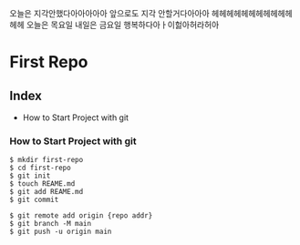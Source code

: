 오늘은 지각안했다아아아아아
앞으로도 지각 안할거다아아아
헤헤헤헤헤헤헤헤헤헤헤헤헤
오늘은 목요일
내일은 금요일
행복하다아ㅏ이헗아허라허아

# First Repo

## Index

- How to Start Project with git

### How to Start Project with git

```shell
$ mkdir first-repo
$ cd first-repo
$ git init
$ touch REAME.md
$ git add REAME.md
$ git commit

$ git remote add origin {repo addr}
$ git branch -M main
$ git push -u origin main
```


